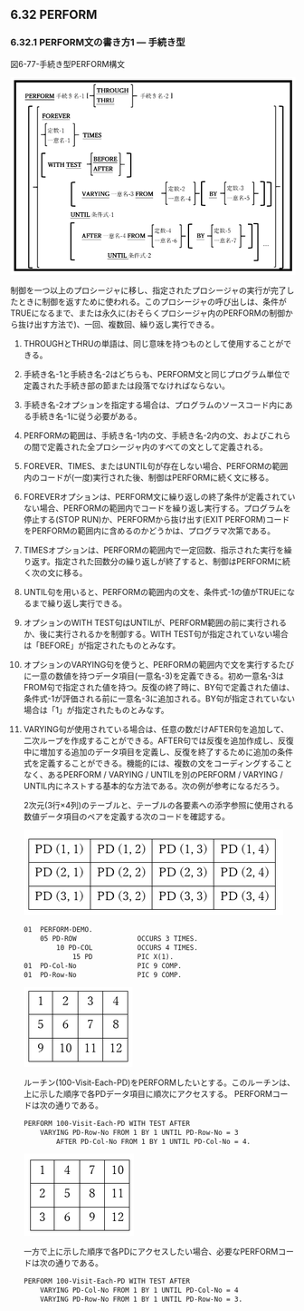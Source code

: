 ## 6.32 PERFORM
### 6.32.1 PERFORM文の書き方1 ― 手続き型

図6-77-手続き型PERFORM構文

![alt text](Image/6-77-Perform.png)

制御を一つ以上のプロシージャに移し、指定されたプロシージャの実行が完了したときに制御を返すために使われる。このプロシージャの呼び出しは、条件がTRUEになるまで、または永久に(おそらくプロシージャ内のPERFORMの制御から抜け出す方法で)、一回、複数回、繰り返し実行できる。

1.	THROUGHとTHRUの単語は、同じ意味を持つものとして使用することができる。

2.	手続き名-1と手続き名-2はどちらも、PERFORM文と同じプログラム単位で定義された手続き部の節または段落でなければならない。

3.	手続き名-2オプションを指定する場合は、プログラムのソースコード内にある手続き名-1に従う必要がある。
4.	PERFORMの範囲は、手続き名-1内の文、手続き名-2内の文、およびこれらの間で定義された全プロシージャ内のすべての文として定義される。

5.	FOREVER、TIMES、またはUNTIL句が存在しない場合、PERFORMの範囲内のコードが(一度)実行された後、制御はPERFORMに続く文に移る。

6.	FOREVERオプションは、PERFORM文に繰り返しの終了条件が定義されていない場合、PERFORMの範囲内でコードを繰り返し実行する。プログラムを停止する(STOP RUN)か、PERFORMから抜け出す(EXIT PERFORM)コードをPERFORMの範囲内に含めるのかどうかは、プログラマ次第である。

7.	TIMESオプションは、PERFORMの範囲内で一定回数、指示された実行を繰り返す。指定された回数分の繰り返しが終了すると、制御はPERFORMに続く次の文に移る。

8.	UNTIL句を用いると、PERFORMの範囲内の文を、条件式-1の値がTRUEになるまで繰り返し実行できる。

9.	オプションのWITH TEST句はUNTILが、PERFORM範囲の前に実行されるか、後に実行されるかを制御する。WITH TEST句が指定されていない場合は「BEFORE」が指定されたものとみなす。

10.	オプションのVARYING句を使うと、PERFORMの範囲内で文を実行するたびに一意の数値を持つデータ項目(一意名-3)を定義できる。初め一意名-3はFROM句で指定された値を持つ。反復の終了時に、BY句で定義された値は、条件式-1が評価される前に一意名-3に追加される。BY句が指定されていない場合は「1」が指定されたものとみなす。

11.	VARYING句が使用されている場合は、任意の数だけAFTER句を追加して、二次ループを作成することができる。AFTER句では反復を追加作成し、反復中に増加する追加のデータ項目を定義し、反復を終了するために追加の条件式を定義することができる。機能的には、複数の文をコーディングすることなく、あるPERFORM / VARYING / UNTILを別のPERFORM / VARYING / UNTIL内にネストする基本的な方法である。次の例が参考になるだろう。


    2次元(3行×4列)のテーブルと、テーブルの各要素への添字参照に使用される数値データ項目のペアを定義する次のコードを確認する。

    ![Alt text](Image/6-32-1-1.png)

    ```
    01  PERFORM-DEMO.  
        05 PD-ROW               OCCURS 3 TIMES.  
            10 PD-COL           OCCURS 4 TIMES.  
                15 PD           PIC X(1).
    01  PD-Col-No               PIC 9 COMP.  
    01  PD-Row-No               PIC 9 COMP.
    ```
    ![alt text](Image/6-32-1-2.png)

    ルーチン(100-Visit-Each-PD)をPERFORMしたいとする。このルーチンは、上に示した順序で各PDデータ項目に順次にアクセスする。
    PERFORMコードは次の通りである。  

    ```
    PERFORM 100-Visit-Each-PD WITH TEST AFTER
        VARYING PD-Row-No FROM 1 BY 1 UNTIL PD-Row-No = 3
            AFTER PD-Col-No FROM 1 BY 1 UNTIL PD-Col-No = 4.
    ```
    ![alt text](Image/6-32-1-3.png)

    一方で上に示した順序で各PDにアクセスしたい場合、必要なPERFORMコードは次の通りである。

    ```
    PERFORM 100-Visit-Each-PD WITH TEST AFTER
        VARYING PD-Col-No FROM 1 BY 1 UNTIL PD-Col-No = 4
        VARYING PD-Row-No FROM 1 BY 1 UNTIL PD-Row-No = 3.
    ```
















 




